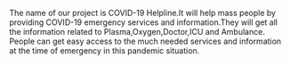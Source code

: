 The name of our project is COVID-19 Helpline.It will help mass people by providing COVID-19 emergency
services and information.They will get all the information related to Plasma,Oxygen,Doctor,ICU and Ambulance.
People can get easy access to the much needed services and information at the time of emergency in this
pandemic situation.
